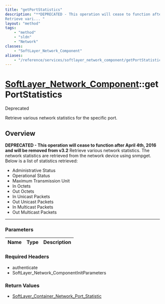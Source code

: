 ```yaml
---
title: "getPortStatistics"
description: "**DEPRECATED - This operation will cease to function after April 4th, 2016 and will be removed from v3.2**
Retrieve vari... "
layout: "method"
tags:
    - "method"
    - "sldn"
    - "Network"
classes:
    - "SoftLayer_Network_Component"
aliases:
    - "/reference/services/softlayer_network_component/getPortStatistics"
---
```

# [SoftLayer_Network_Component](/reference/services/SoftLayer_Network_Component)::getPortStatistics

<div class="deprecated"><span class="deprecation-label">Deprecated </span></div>

Retrieve various network statistics for the specific port.


## Overview 

**DEPRECATED - This operation will cease to function after April 4th, 2016 and will be removed from v3.2**
Retrieve various network statistics.  The network statistics are retrieved from the network device using snmpget. Below is a list of statistics retrieved: 
* Administrative Status
* Operational Status
* Maximum Transmission Unit
* In Octets
* Out Octets
* In Unicast Packets
* Out Unicast Packets
* In Multicast Packets
* Out Multicast Packets

-----

### Parameters 
|Name | Type | Description |
| --- | --- | --- |


### Required Headers
* authenticate
* SoftLayer_Network_ComponentInitParameters


### Return Values
* <a href='/reference/datatypes/SoftLayer_Container_Network_Port_Statistic'>SoftLayer_Container_Network_Port_Statistic </a>




